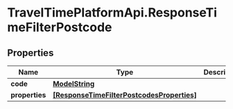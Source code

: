 # TravelTimePlatformApi.ResponseTimeFilterPostcode

## Properties

Name | Type | Description | Notes
------------ | ------------- | ------------- | -------------
**code** | [**ModelString**](ModelString.md) |  | 
**properties** | [**[ResponseTimeFilterPostcodesProperties]**](ResponseTimeFilterPostcodesProperties.md) |  | 


